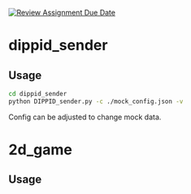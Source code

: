 [![Review Assignment Due Date](https://classroom.github.com/assets/deadline-readme-button-22041afd0340ce965d47ae6ef1cefeee28c7c493a6346c4f15d667ab976d596c.svg)](https://classroom.github.com/a/auQkrO9W)

# dippid_sender
## Usage

```sh
cd dippid_sender
python DIPPID_sender.py -c ./mock_config.json -v
```

Config can be adjusted to change mock data.

# 2d_game
## Usage